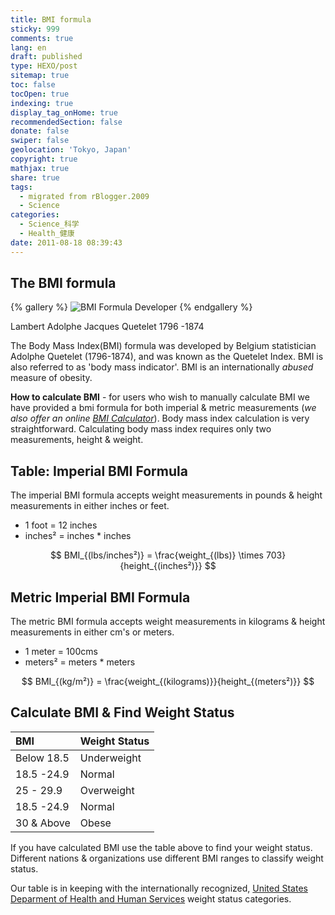 ```yaml
---
title: BMI formula
sticky: 999
comments: true
lang: en
draft: published
type: HEXO/post
sitemap: true
toc: false
tocOpen: true
indexing: true
display_tag_onHome: true
recommendedSection: false
donate: false
swiper: false
geolocation: 'Tokyo, Japan'
copyright: true
mathjax: true
share: true
tags:
  - migrated from rBlogger.2009
  - Science
categories:
  - Science_科学
  - Health_健康
date: 2011-08-18 08:39:43
---
```


 ## The BMI formula
 {% gallery %}
  ![BMI Formula Developer](http://www.whathealth.com/bmi/images/bmiformula.gif)
 {% endgallery %}

 Lambert Adolphe Jacques Quetelet 1796 -1874

 The Body Mass Index(BMI) formula was developed by Belgium statistician Adolphe Quetelet (1796-1874), and was known as the Quetelet Index.   BMI is also  referred to as 'body mass indicator'. BMI is an internationally *abused* measure of obesity.

 **How to calculate BMI** - for users who wish to manually calculate BMI we have provided a bmi formula for both imperial & metric measurements (*we also offer an online [BMI Calculator](http://www.whathealth.com/bmi/calculator.html)*).
 Body mass index calculation is very straightforward. Calculating body mass index requires only two measurements, height & weight.


## Table: Imperial BMI Formula
 The imperial BMI formula accepts weight measurements in pounds & height measurements in either inches or feet.

 - 1 foot = 12 inches
 - inches² = inches * inches


$$
BMI_{(lbs/inches²)} = \frac{weight_{(lbs)} \times 703}{height_{(inches²)}}
$$

## Metric Imperial BMI Formula
 The metric BMI formula  accepts weight measurements in kilograms & height measurements in either cm's or meters.

 - 1 meter = 100cms
 - meters² = meters * meters

$$
BMI_{(kg/m²)} = \frac{weight_{(kilograms)}}{height_{(meters²)}}
$$



## Calculate BMI & Find Weight Status

| BMI            | Weight Status  |
| :---           | :----          |
| Below 18.5     | Underweight    |
| 18.5 -24.9     | Normal         |
| 25 - 29.9      | Overweight     |
| 18.5 -24.9     | Normal         |
| 30 & Above     | Obese          |


If you have calculated  BMI use the table above to find your weight status. Different nations & organizations use different BMI ranges to classify weight status.

Our  table is in keeping with the internationally recognized, [United States Deparment of Health and Human Services](http://www.hhs.gov/) weight status categories.